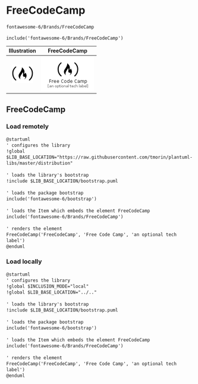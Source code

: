 # FreeCodeCamp


```text
fontawesome-6/Brands/FreeCodeCamp
```

```text
include('fontawesome-6/Brands/FreeCodeCamp')
```



| Illustration | FreeCodeCamp |
| :---: | :---: |
| ![illustration for Illustration](../../fontawesome-6/Brands/FreeCodeCamp.png) | ![illustration for FreeCodeCamp](../../fontawesome-6/Brands/FreeCodeCamp.Local.png) |




## FreeCodeCamp

### Load remotely
```plantuml
@startuml
' configures the library
!global $LIB_BASE_LOCATION="https://raw.githubusercontent.com/tmorin/plantuml-libs/master/distribution"

' loads the library's bootstrap
!include $LIB_BASE_LOCATION/bootstrap.puml

' loads the package bootstrap
include('fontawesome-6/bootstrap')

' loads the Item which embeds the element FreeCodeCamp
include('fontawesome-6/Brands/FreeCodeCamp')

' renders the element
FreeCodeCamp('FreeCodeCamp', 'Free Code Camp', 'an optional tech label')
@enduml
```

### Load locally
```plantuml
@startuml
' configures the library
!global $INCLUSION_MODE="local"
!global $LIB_BASE_LOCATION="../.."

' loads the library's bootstrap
!include $LIB_BASE_LOCATION/bootstrap.puml

' loads the package bootstrap
include('fontawesome-6/bootstrap')

' loads the Item which embeds the element FreeCodeCamp
include('fontawesome-6/Brands/FreeCodeCamp')

' renders the element
FreeCodeCamp('FreeCodeCamp', 'Free Code Camp', 'an optional tech label')
@enduml
```

